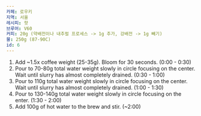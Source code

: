 ```yaml
---
카페: 로우키
지역: 서울
레시피: 핫
브루어: V60
커피: 20g (약배전이나 내추럴 프로세스 -> 1g 추가, 강배전 -> 1g 빼기)
물: 250g (87-90C)
id: 6
---
```


1. Add ~1.5x coffee weight (25-35g). Bloom for 30 seconds. (0:00 - 0:30)
2. Pour to 70-80g total water weight slowly in circle focusing on the center. Wait until slurry has almost completely drained. (0:30 - 1:00)
3. Pour to 110g total water weight slowly in circle focusing on the center. Wait until slurry has almost completely drained. (1:00 - 1:30)
4. Pour to 130-140g total water weight slowly in circle focusing on the enter. (1:30 - 2:00)
5. Add 100g of hot water to the brew and stir. (~2:00)